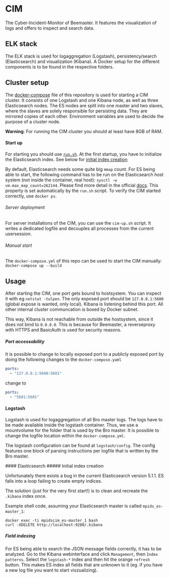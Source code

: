 # CIM

The Cyber-Incident-Monitor of Beemaster. It features the visualization of logs and offers to inspect and search data.


## ELK stack

The ELK stack is used for logaggregation (Logstash), persistency/search (Elasticsearch) and visualization (Kibana). A Docker setup for the different components is to be found in the respective folders.

## Cluster setup

The [docker-compose](docker-compose.yaml) file of this repository is used for starting a CIM cluster. It consists of one Logstash and one Kibana node, as well as three Elasticsearch nodes. The ES nodes are split into one master and two slaves, where the slaves are solely responsible for persisting data. They are mirrored copies of each other. Environment variables are used to decide the purpose of a cluster node.

**Warning**: For running the CIM cluster you should at least have 8GB of RAM.


#### Start up

For starting you should use [`run.sh`](run.sh). At the first startup, you have to initialize the Elasticsearch index. See below for [initial index creation](#init_es)

By default, Elasticsearch needs some quite big ``mmap`` count. For ES being able to start, the following command has to be run on the Elasticsearch host system (not inside the container, real host): `sysctl -w vm.max_map_count=262144`. Please find more detail in the official [docs](https://www.elastic.co/guide/en/elasticsearch/reference/current/vm-max-map-count.html). This property is set automatically by the `run.sh` script. To verify the CIM started correctly, use `docker ps`.

###### Server deployment

For server installations of the CIM, you can use the `cim-up.sh` script. It writes a dedicated logfile and decouples all processes from the current usersession.

###### Manual start

The `docker-compose.yml` of this repo can be used to start the CIM manually: `docker-compose up --build`


## Usage

After starting the CIM, one port gets bound to hostsystem. You can inspect it with eg `netstat -tulpen`. The only exposed port should be `127.0.0.1:5600` (global expose is wanted, only local). Kibana is listening behind this port. All other internal cluster communcation is boxed by Docker subnet.

This way, Kibana is not reachable from outside the hostsystem, since it does not bind to `0.0.0.0`. This is because for Beemaster, a reverseproxy with HTTPS and BasicAuth is used for security reasons.

##### Port accessability

It is possible to change to locally exposed port to a publicly exposed port by doing the following changes to the `docker-compose.yaml`

```yaml
ports:
  - "127.0.0.1:5600:5601"
```
change to
```yaml
ports:
  - "5601:5601"
```

#### Logstash

Logstash is used for logaggregation of all Bro master logs. The logs have to be made available inside the logstash container. Thus, we use a mountvolume for the folder that is used by the Bro master. It is possible to change the logfile location within the `docker-compose.yml`.

The logstash configuration can be found at `logstash/config`. The config features one block of parsing instructions per logfile that is written by the Bro master.

<a name="init_es"/>
#### Elasticsearch
##### Initial index creation

Unfortunately there exists a bug in the current Elasticsearch version 5.1.1. ES falls into a loop failing to create empty indices.

The solution (just for the very first start!) is to clean and recreate the `.kibana` index once.

Example shell code, assuming your Elasticsearch master is called `mpids_es-master_1`:
```shell
docker exec -ti mpidscim_es-master_1 bash
curl -XDELETE http://localhost:9200/.kibana
```

##### Field indexing

For ES being able to search the JSON message fields correctly, it has to be analyzed. Go to the Kibana webinterface and click `Management`, then `Index patterns`. Select the `logstash-*` index and then hit the orange `refresh` button. This makes ES index all fields that are unknown to it (eg. if you have a new log file you want to start viszualizing).